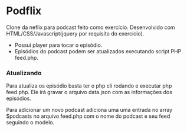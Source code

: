 # Podflix

Clone da neflix para podcast feito como exercício. Desenvolvido com HTML/CSS/Javascript(jquery por requisito do exercício).

- Possui player para tocar o episódio.
- Episódios do podcast podem ser atualizados executando script PHP feed.php.



### Atualizando

Para atualiza os episódio basta ter o php cli rodando e executar php feed.php. Ele irá gravar o arquivo data.json com as informações dos episódios. 

Para adicionar um novo podcast adiciona uma uma entrada no array $podcasts no arquivo feed.php com o nome do podcast e seu feed seguindo o modelo.

